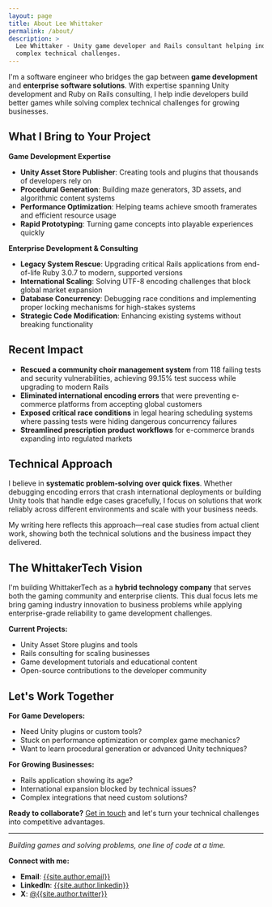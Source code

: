 ```yaml
---
layout: page
title: About Lee Whittaker
permalink: /about/
description: >
  Lee Whittaker - Unity game developer and Rails consultant helping indie developers and growing businesses solve
  complex technical challenges.
---
```


I'm a software engineer who bridges the gap between **game development** and **enterprise software solutions**. With
expertise spanning Unity development and Ruby on Rails consulting, I help indie developers build better games while
solving complex technical challenges for growing businesses.

## What I Bring to Your Project

**Game Development Expertise**

- **Unity Asset Store Publisher**: Creating tools and plugins that thousands of developers rely on
- **Procedural Generation**: Building maze generators, 3D assets, and algorithmic content systems
- **Performance Optimization**: Helping teams achieve smooth framerates and efficient resource usage
- **Rapid Prototyping**: Turning game concepts into playable experiences quickly

**Enterprise Development & Consulting**

- **Legacy System Rescue**: Upgrading critical Rails applications from end-of-life Ruby 3.0.7 to modern, supported
  versions
- **International Scaling**: Solving UTF-8 encoding challenges that block global market expansion
- **Database Concurrency**: Debugging race conditions and implementing proper locking mechanisms for high-stakes systems
- **Strategic Code Modification**: Enhancing existing systems without breaking functionality

## Recent Impact

- **Rescued a community choir management system** from 118 failing tests and security vulnerabilities, achieving 99.15%
  test success while upgrading to modern Rails
- **Eliminated international encoding errors** that were preventing e-commerce platforms from accepting global customers
- **Exposed critical race conditions** in legal hearing scheduling systems where passing tests were hiding dangerous
  concurrency failures
- **Streamlined prescription product workflows** for e-commerce brands expanding into regulated markets

## Technical Approach

I believe in **systematic problem-solving over quick fixes**. Whether debugging encoding errors that crash international
deployments or building Unity tools that handle edge cases gracefully, I focus on solutions that work reliably across
different environments and scale with your business needs.

My writing here reflects this approach—real case studies from actual client work, showing both the technical solutions
and the business impact they delivered.

## The WhittakerTech Vision

I'm building WhittakerTech as a **hybrid technology company** that serves both the gaming community and enterprise
clients. This dual focus lets me bring gaming industry innovation to business problems while applying enterprise-grade
reliability to game development challenges.

**Current Projects:**
- Unity Asset Store plugins and tools
- Rails consulting for scaling businesses
- Game development tutorials and educational content
- Open-source contributions to the developer community

## Let's Work Together

**For Game Developers:**

- Need Unity plugins or custom tools?
- Stuck on performance optimization or complex game mechanics?
- Want to learn procedural generation or advanced Unity techniques?

**For Growing Businesses:**

- Rails application showing its age?
- International expansion blocked by technical issues?
- Complex integrations that need custom solutions?

**Ready to collaborate?** [Get in touch](/contact/) and let's turn your technical challenges into competitive
advantages.

---

*Building games and solving problems, one line of code at a time.*

**Connect with me:**

- **Email**: [{{site.author.email}}](mailto:{{site.author.email}})
- **LinkedIn**: [{{site.author.linkedin}}](https://linkedin.com/in/{{site.author.linkedin}})
- **X**: [@{{site.author.twitter}}](https://x.com/{{site.author.twitter}})
